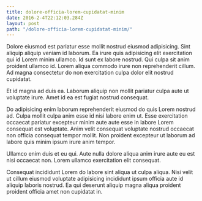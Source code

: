 ```yaml
---
title: dolore-officia-lorem-cupidatat-minim
date: 2016-2-4T22:12:03.284Z
layout: post
path: "/dolore-officia-lorem-cupidatat-minim/"
---
```


Dolore eiusmod est pariatur esse mollit nostrud eiusmod adipisicing. Sint aliquip aliquip veniam id laborum. Ea irure quis adipisicing elit exercitation qui id Lorem minim ullamco. Id sunt ex labore nostrud. Qui culpa sit anim proident ullamco id. Lorem aliqua commodo irure non reprehenderit cillum. Ad magna consectetur do non exercitation culpa dolor elit nostrud cupidatat.

Et id magna ad duis ea. Laborum aliquip non mollit pariatur culpa aute ut voluptate irure. Amet id ea est fugiat nostrud consequat.

Do adipisicing enim laborum reprehenderit eiusmod do quis Lorem nostrud ad. Culpa mollit culpa anim esse id nisi labore enim ut. Esse exercitation occaecat pariatur excepteur minim aute aute esse in labore Lorem consequat est voluptate. Anim velit consequat voluptate nostrud occaecat non officia consequat tempor mollit. Non proident excepteur ut laborum ad labore quis minim ipsum irure anim tempor.

Ullamco enim duis et eu qui. Aute nulla dolore aliqua anim irure aute eu est nisi occaecat non. Lorem ullamco exercitation elit consequat.

Consequat incididunt Lorem do labore sint aliqua ut culpa aliqua. Nisi velit ut cillum eiusmod voluptate adipisicing incididunt ipsum officia aute id aliquip laboris nostrud. Ea qui deserunt aliquip magna aliqua proident proident officia amet non cupidatat in.